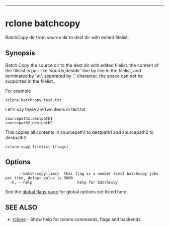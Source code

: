 ---
# rclone batchcopy

BatchCopy dir from source dir to dest dir with edited filelist.

## Synopsis


Batch Copy the source dir to the dest dir with edited filelist. the 
content of the filelist is pair like 'sourdir,destdir' line by line 
in the filelist, and terminated by '\n', seperated by ',' character,
the space can not be supported  in the filelist. 


For example

    rclone batchcopy test.txt

Let's say there are two items in test.txt

    sourcepath1,destpath1
    sourcepath2,destpath2

This copies all contents in sourcepath1 to destpath1 and sourcepath2 to destpath2


```
rclone copy filelist [flags]
```

## Options

```
      --batch-copy-limit  this flag is a number limit batchcopy jobs per time, defaut value is 5000
  -h, --help                    help for batchcopy
```

See the [global flags page](/flags/) for global options not listed here.

## SEE ALSO

* [rclone](/commands/rclone/)	 - Show help for rclone commands, flags and backends.

